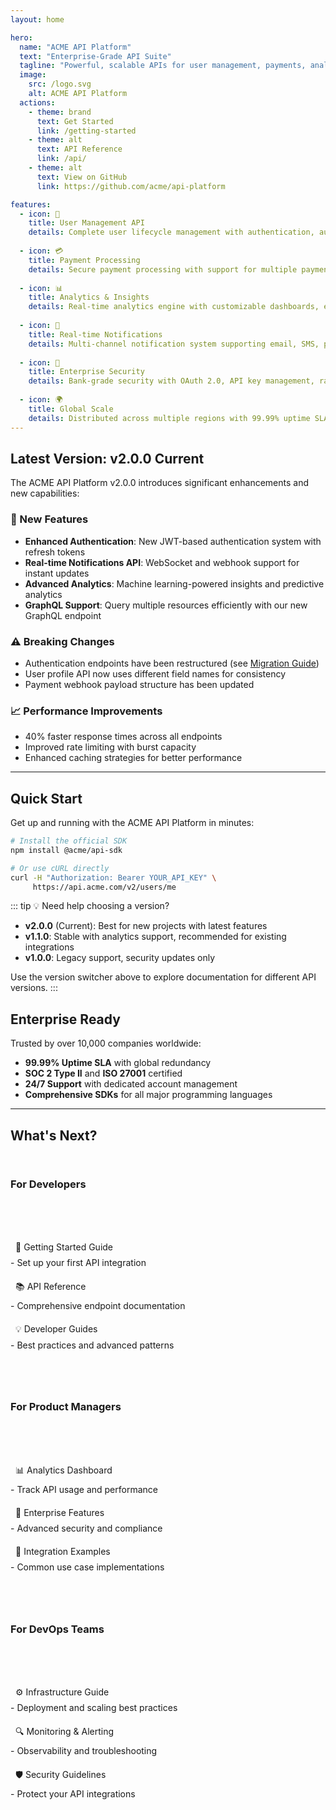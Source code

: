 ```yaml
---
layout: home

hero:
  name: "ACME API Platform"
  text: "Enterprise-Grade API Suite"
  tagline: "Powerful, scalable APIs for user management, payments, analytics, and real-time notifications"
  image:
    src: /logo.svg
    alt: ACME API Platform
  actions:
    - theme: brand
      text: Get Started
      link: /getting-started
    - theme: alt
      text: API Reference
      link: /api/
    - theme: alt
      text: View on GitHub
      link: https://github.com/acme/api-platform

features:
  - icon: 👥
    title: User Management API
    details: Complete user lifecycle management with authentication, authorization, profiles, and preferences. Supports SSO, MFA, and role-based access control.
    
  - icon: 💳
    title: Payment Processing
    details: Secure payment processing with support for multiple payment methods, subscriptions, invoicing, and comprehensive financial reporting.
    
  - icon: 📊
    title: Analytics & Insights
    details: Real-time analytics engine with customizable dashboards, event tracking, user behavior analysis, and business intelligence tools.
    
  - icon: 🔔
    title: Real-time Notifications
    details: Multi-channel notification system supporting email, SMS, push notifications, webhooks, and real-time messaging.
    
  - icon: 🔐
    title: Enterprise Security
    details: Bank-grade security with OAuth 2.0, API key management, rate limiting, encryption at rest and in transit, and audit logging.
    
  - icon: 🌍
    title: Global Scale
    details: Distributed across multiple regions with 99.99% uptime SLA, auto-scaling infrastructure, and CDN-powered content delivery.
---
```


## Latest Version: v2.0.0 <span class="version-badge">Current</span>

The ACME API Platform v2.0.0 introduces significant enhancements and new capabilities:

### 🚀 New Features
- **Enhanced Authentication**: New JWT-based authentication system with refresh tokens
- **Real-time Notifications API**: WebSocket and webhook support for instant updates  
- **Advanced Analytics**: Machine learning-powered insights and predictive analytics
- **GraphQL Support**: Query multiple resources efficiently with our new GraphQL endpoint

### ⚠️ Breaking Changes
- Authentication endpoints have been restructured (see [Migration Guide](/guides/migration-v2))
- User profile API now uses different field names for consistency
- Payment webhook payload structure has been updated

### 📈 Performance Improvements  
- 40% faster response times across all endpoints
- Improved rate limiting with burst capacity
- Enhanced caching strategies for better performance

---

## Quick Start

Get up and running with the ACME API Platform in minutes:

```bash
# Install the official SDK
npm install @acme/api-sdk

# Or use cURL directly
curl -H "Authorization: Bearer YOUR_API_KEY" \
     https://api.acme.com/v2/users/me
```

::: tip 💡 Need help choosing a version?
- **v2.0.0** (Current): Best for new projects with latest features
- **v1.1.0**: Stable with analytics support, recommended for existing integrations  
- **v1.0.0**: Legacy support, security updates only

Use the version switcher above to explore documentation for different API versions.
:::

## Enterprise Ready

Trusted by over 10,000 companies worldwide:

- **99.99% Uptime SLA** with global redundancy
- **SOC 2 Type II** and **ISO 27001** certified
- **24/7 Support** with dedicated account management
- **Comprehensive SDKs** for all major programming languages

---

## What's Next?

<div class="next-steps">

### For Developers
- [🚀 Getting Started Guide](/getting-started) - Set up your first API integration
- [📚 API Reference](/api/) - Comprehensive endpoint documentation
- [💡 Developer Guides](/guides/) - Best practices and advanced patterns

### For Product Managers  
- [📊 Analytics Dashboard](https://dashboard.acme.com) - Track API usage and performance
- [💼 Enterprise Features](/guides/enterprise) - Advanced security and compliance
- [🔧 Integration Examples](/guides/integrations) - Common use case implementations

### For DevOps Teams
- [⚙️ Infrastructure Guide](/guides/infrastructure) - Deployment and scaling best practices
- [🔍 Monitoring & Alerting](/guides/monitoring) - Observability and troubleshooting
- [🛡️ Security Guidelines](/guides/security) - Protect your API integrations

</div>

<style>
.next-steps {
  display: grid;
  grid-template-columns: repeat(auto-fit, minmax(280px, 1fr));
  gap: 2rem;
  margin: 2rem 0;
}

.next-steps h3 {
  color: var(--vp-c-brand-1);
  margin-bottom: 1rem;
}

.next-steps ul {
  list-style: none;
  padding: 0;
}

.next-steps li {
  margin: 0.75rem 0;
  padding-left: 0;
}

.next-steps a {
  text-decoration: none;
  display: block;
  padding: 0.5rem;
  border-radius: 6px;
  transition: background-color 0.2s;
}

.next-steps a:hover {
  background: var(--vp-c-bg-soft);
}
</style>